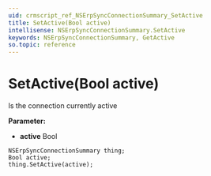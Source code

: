 ```yaml
---
uid: crmscript_ref_NSErpSyncConnectionSummary_SetActive
title: SetActive(Bool active)
intellisense: NSErpSyncConnectionSummary.SetActive
keywords: NSErpSyncConnectionSummary, GetActive
so.topic: reference
---
```


# SetActive(Bool active)

Is the connection currently active

**Parameter:** 
 - **active** Bool

```crmscript
NSErpSyncConnectionSummary thing;
Bool active;
thing.SetActive(active);
```

